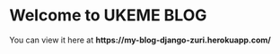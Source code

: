 # Welcome to UKEME BLOG

<p> You can view it here at <b> https://my-blog-django-zuri.herokuapp.com/</b> </p>

